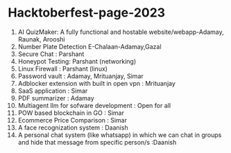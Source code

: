 # Hacktoberfest-page-2023

1. AI QuizMaker: A fully functional and hostable website/webapp-Adamay, Raunak, Arooshi
2. Number Plate Detection E-Chalaan-Adamay,Gazal
3. Secure Chat : Parshant 
4. Honeypot Testing: Parshant (networking)
5. Linux Firewall : Parshant (linux)
6. Password vault : Adamay, Mrituanjay, Simar
7. Adblocker extension with built in open vpn : Mrituanjay
8. SaaS application : Simar
9. PDF summarizer : Adamay
10. Multiagent llm for sofware development : Open for all
11. POW based blockchain in GO : Simar
12. Ecommerce Price Comparison : Simar
13. A face recognization system : Daanish
14. A personal chat system (like whatsapp) in which we can chat in groups and hide that message from specific person/s :Daanish
